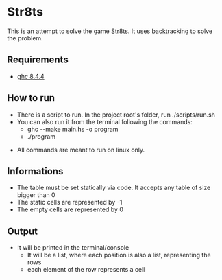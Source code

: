 # Str8ts
This is an attempt to solve the game [Str8ts](https://www.janko.at/Raetsel/Straights/index.htm).
It uses backtracking to solve the problem.
## Requirements
- [ghc 8.4.4](https://www.haskell.org/ghc/download_ghc_8_8_4.html)
## How to run
- There is a script to run. In the project root's folder, run ./scripts/run.sh
- You can also run it from the terminal following the commands:
    - ghc --make main.hs -o program
    - ./program

* All commands are meant to run on linux only.
## Informations
- The table must be set statically via code. It accepts any table of size bigger than 0
- The static cells are represented by -1
- The empty cells are represented by 0

## Output
- It will be printed in the terminal/console
    - It will be a list, where each position is also a list, representing the rows
    - each element of the row represents a cell